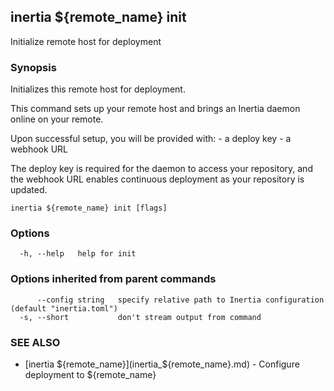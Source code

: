 ## inertia ${remote_name} init

Initialize remote host for deployment

### Synopsis

Initializes this remote host for deployment.

This command sets up your remote host and brings an Inertia daemon online on your remote.

Upon successful setup, you will be provided with:
	- a deploy key
	- a webhook URL

The deploy key is required for the daemon to access your repository, and the
webhook URL enables continuous deployment as your repository is updated.

```
inertia ${remote_name} init [flags]
```

### Options

```
  -h, --help   help for init
```

### Options inherited from parent commands

```
      --config string   specify relative path to Inertia configuration (default "inertia.toml")
  -s, --short           don't stream output from command
```

### SEE ALSO

* [inertia ${remote_name}](inertia_${remote_name}.md)	 - Configure deployment to ${remote_name}

